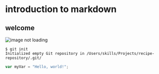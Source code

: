 # introduction to markdown 
## welcome 

![image not loading](https://octodex.github.com/images/yaktocat.png)
```
$ git init
Initialized empty Git repository in /Users/skills/Projects/recipe-repository/.git/
```



``` javascript
var myVar = "Hello, world!";
```


